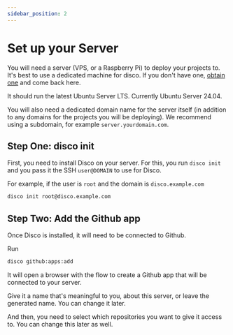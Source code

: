 ```yaml
---
sidebar_position: 2
---
```


# Set up your Server

You will need a server (VPS, or a Raspberry Pi) to deploy your projects to. It's best to use a dedicated machine for disco. If you don't have one, [obtain one](/misc/get-a-server) and come back here.

It should run the latest Ubuntu Server LTS. Currently Ubuntu Server 24.04.

You will also need a dedicated domain name for the server itself (in addition to any domains for the projects you will be deploying). We recommend using a subdomain, for example `server.yourdomain.com`.

## Step One: disco init

First, you need to install Disco on your server. For this, you run `disco init` and you pass it the SSH `user@DOMAIN` to use for Disco.


For example, if the user is `root` and the domain is `disco.example.com`
```bash
disco init root@disco.example.com
```

## Step Two: Add the Github app

Once Disco is installed, it will need to be connected to Github.

Run
```bash
disco github:apps:add
```

It will open a browser with the flow to create a Github app that will be connected to your server.

Give it a name that's meaningful to you, about this server, or leave the generated name. You can change it later.

And then, you need to select which repositories you want to give it access to. You can change this later as well.
